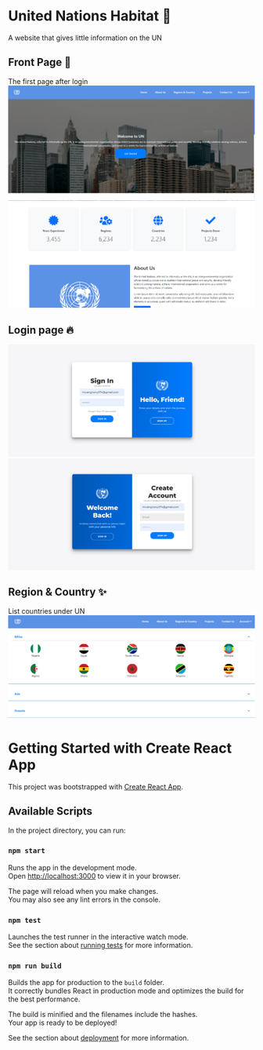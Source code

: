 # United Nations Habitat 📝  
A website that gives little information on the UN  
  
## Front Page 🚀  
The first page after login
![Front Page](https://github.com/tmm-tech/un-habitat/blob/main/Images/home.PNG)
![Front Page](https://github.com/tmm-tech/un-habitat/blob/main/Images/home1.PNG)

## Login page 🔥  
![Login Page](https://github.com/tmm-tech/un-habitat/blob/main/Images/login.PNG)
![Signup Page](https://github.com/tmm-tech/un-habitat/blob/main/Images/registers.PNG)
      
## Region & Country ✨  
List countries under UN
 ![Region & Country Page](https://github.com/tmm-tech/un-habitat/blob/main/Images/region.PNG)

# Getting Started with Create React App

This project was bootstrapped with [Create React App](https://github.com/facebook/create-react-app).

## Available Scripts

In the project directory, you can run:

### `npm start`

Runs the app in the development mode.\
Open [http://localhost:3000](http://localhost:3000) to view it in your browser.

The page will reload when you make changes.\
You may also see any lint errors in the console.

### `npm test`

Launches the test runner in the interactive watch mode.\
See the section about [running tests](https://facebook.github.io/create-react-app/docs/running-tests) for more information.

### `npm run build`

Builds the app for production to the `build` folder.\
It correctly bundles React in production mode and optimizes the build for the best performance.

The build is minified and the filenames include the hashes.\
Your app is ready to be deployed!

See the section about [deployment](https://facebook.github.io/create-react-app/docs/deployment) for more information.
